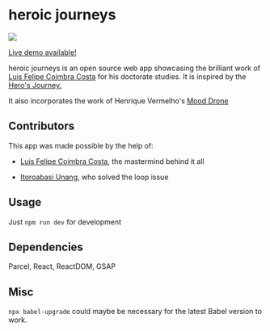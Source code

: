 # heroic journeys
![](https://i.imgur.com/hlVTvhQ.png)

[Live demo available!](https://nidnogg.github.io/heroic-journeys)

heroic journeys is an open source web app showcasing the brilliant work of [Luis Felipe Coimbra Costa](https://scholar.google.com/citations?user=ZxKTRWkAAAAJ&hl=pt-BR) for his doctorate studies. It is inspired by the [Hero's Journey.](https://en.wikipedia.org/wiki/Hero%27s_journey)

It also incorporates the work of Henrique Vermelho's [Mood Drone](https://nidnogg.github.io/mood-drone)

## Contributors
This app was made possible by the help of:
* [Luis Felipe Coimbra Costa](https://github.com/luisfcosta2015), the mastermind behind it all

* [Itoroabasi Unang](https://github.com/unangity), who solved the loop issue
## Usage

Just ```npm run dev``` for development

## Dependencies 

Parcel, React, ReactDOM, GSAP

## Misc 

```npx babel-upgrade``` could maybe be necessary for the latest Babel version to work.
